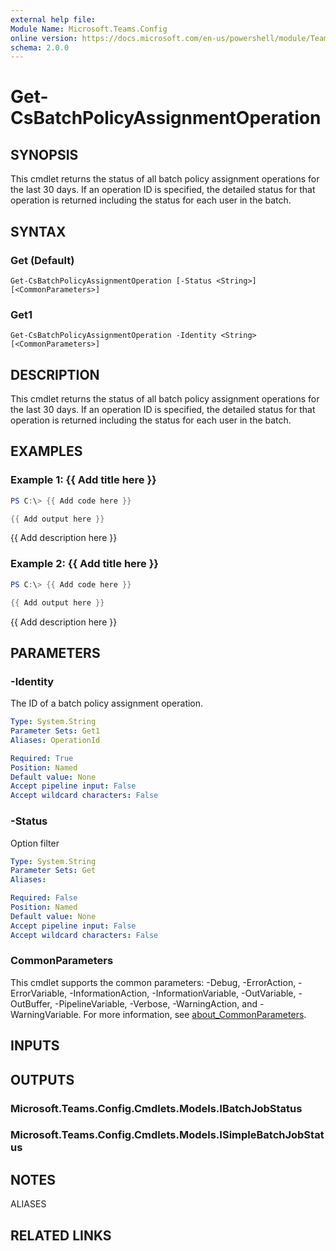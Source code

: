 ```yaml
---
external help file:
Module Name: Microsoft.Teams.Config
online version: https://docs.microsoft.com/en-us/powershell/module/Teams/get-csbatchpolicyassignmentoperation
schema: 2.0.0
---
```


# Get-CsBatchPolicyAssignmentOperation

## SYNOPSIS
This cmdlet returns the status of all batch policy assignment operations for the last 30 days.
If an operation ID is specified, the detailed status for that operation is returned including the status for each user in the batch.

## SYNTAX

### Get (Default)
```
Get-CsBatchPolicyAssignmentOperation [-Status <String>] [<CommonParameters>]
```

### Get1
```
Get-CsBatchPolicyAssignmentOperation -Identity <String> [<CommonParameters>]
```

## DESCRIPTION
This cmdlet returns the status of all batch policy assignment operations for the last 30 days.
If an operation ID is specified, the detailed status for that operation is returned including the status for each user in the batch.

## EXAMPLES

### Example 1: {{ Add title here }}
```powershell
PS C:\> {{ Add code here }}

{{ Add output here }}
```

{{ Add description here }}

### Example 2: {{ Add title here }}
```powershell
PS C:\> {{ Add code here }}

{{ Add output here }}
```

{{ Add description here }}

## PARAMETERS

### -Identity
The ID of a batch policy assignment operation.

```yaml
Type: System.String
Parameter Sets: Get1
Aliases: OperationId

Required: True
Position: Named
Default value: None
Accept pipeline input: False
Accept wildcard characters: False
```

### -Status
Option filter

```yaml
Type: System.String
Parameter Sets: Get
Aliases:

Required: False
Position: Named
Default value: None
Accept pipeline input: False
Accept wildcard characters: False
```

### CommonParameters
This cmdlet supports the common parameters: -Debug, -ErrorAction, -ErrorVariable, -InformationAction, -InformationVariable, -OutVariable, -OutBuffer, -PipelineVariable, -Verbose, -WarningAction, and -WarningVariable. For more information, see [about_CommonParameters](http://go.microsoft.com/fwlink/?LinkID=113216).

## INPUTS

## OUTPUTS

### Microsoft.Teams.Config.Cmdlets.Models.IBatchJobStatus

### Microsoft.Teams.Config.Cmdlets.Models.ISimpleBatchJobStatus

## NOTES

ALIASES

## RELATED LINKS

